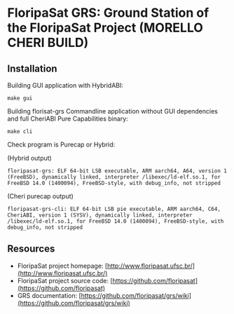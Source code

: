 # FloripaSat GRS: Ground Station of the FloripaSat Project (MORELLO CHERI BUILD)

## Installation

Building GUI application with HybridABI:

```
make gui
```

Building florisat-grs Commandline application without GUI dependencies and full CheriABI Pure Capabilities binary:

```
make cli
```


Check program is Purecap or Hybrid:

(Hybrid output)
```
floripasat-grs: ELF 64-bit LSB executable, ARM aarch64, A64, version 1 (FreeBSD), dynamically linked, interpreter /libexec/ld-elf.so.1, for FreeBSD 14.0 (1400094), FreeBSD-style, with debug_info, not stripped
```

(Cheri purecap output)
```
floripasat-grs-cli: ELF 64-bit LSB pie executable, ARM aarch64, C64, CheriABI, version 1 (SYSV), dynamically linked, interpreter /libexec/ld-elf.so.1, for FreeBSD 14.0 (1400094), FreeBSD-style, with debug_info, not stripped
```

## Resources

* FloripaSat project homepage: [http://www.floripasat.ufsc.br/](http://www.floripasat.ufsc.br/)
* FloripaSat project source code: [https://github.com/floripasat](https://github.com/floripasat)
* GRS documentation: [https://github.com/floripasat/grs/wiki](https://github.com/floripasat/grs/wiki)

